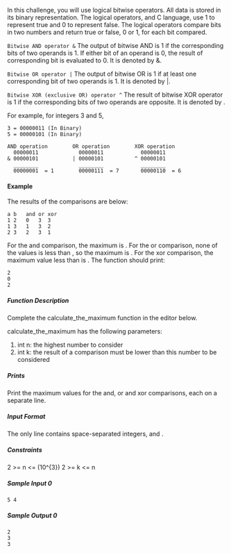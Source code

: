In this challenge, you will use logical bitwise operators. All data is stored in its binary representation. The logical operators, and C language, use 1 to represent true and 0 to represent false. The logical operators compare bits in two numbers and return true or false, 0 or 1, for each bit compared.

```Bitwise AND operator &``` The output of bitwise AND is 1 if the corresponding bits of two operands is 1. If either bit of an operand is 0, the result of corresponding bit is evaluated to 0. It is denoted by &.

```Bitwise OR operator |``` The output of bitwise OR is 1 if at least one corresponding bit of two operands is 1. It is denoted by |.

```Bitwise XOR (exclusive OR) operator ^``` The result of bitwise XOR operator is 1 if the corresponding bits of two operands are opposite. It is denoted by .

For example, for integers 3 and 5,
```
3 = 00000011 (In Binary)
5 = 00000101 (In Binary)

AND operation        OR operation        XOR operation
  00000011             00000011            00000011
& 00000101           | 00000101          ^ 00000101
  ________             ________            ________
  00000001  = 1        00000111  = 7       00000110  = 6
  ```

  #### Example


The results of the comparisons are below:
```
a b   and or xor
1 2   0   3  3
1 3   1   3  2
2 3   2   3  1
```
For the and comparison, the maximum is . For the or comparison, none of the values is less than , so the maximum is . For the xor comparison, the maximum value less than  is . The function should print:
```
2
0
2
```
##### Function Description

Complete the calculate_the_maximum function in the editor below.

calculate_the_maximum has the following parameters:

1. int n: the highest number to consider
2. int k: the result of a comparison must be lower than this number to be considered

##### Prints
Print the maximum values for the and, or and xor comparisons, each on a separate line.

##### Input Format

The only line contains  space-separated integers,  and .

##### Constraints

2 >= n <=  \(10^{3}\)
2 >= k <= n


##### Sample Input 0
```
5 4
```
##### Sample Output 0
```
2
3
3
```